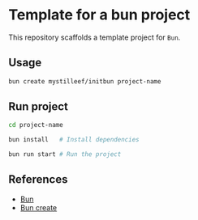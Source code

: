 # Template for a bun project

This repository scaffolds a template project for `Bun`.

## Usage

```bash
bun create mystilleef/initbun project-name
```

## Run project

```bash
cd project-name

bun install   # Install dependencies

bun run start # Run the project
```

## References

- [Bun](https://bun.sh/)
- [Bun create](https://bun.sh/docs/cli/create)
